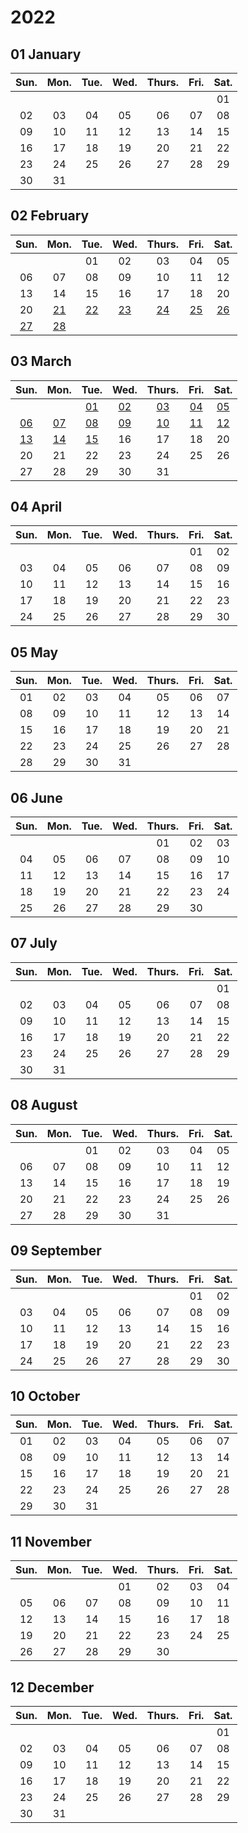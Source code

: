 # 2022
## 01 January

| Sun. | Mon. | Tue. | Wed. | Thurs. | Fri. | Sat. |
| :--: | :--: | :--: | :--: | :----: | :--: | :--: |
|      |      |      |      |        |      |  01  |
|  02  |  03  |  04  |  05  |   06   |  07  |  08  |
|  09  |  10  |  11  |  12  |   13   |  14  |  15  |
|  16  |  17  |  18  |  19  |   20   |  21  |  22  |
|  23  |  24  |  25  |  26  |   27   |  28  |  29  |
|  30  |  31  |      |      |        |      |      |

## 02 February

|     Sun.     |     Mon.     |     Tue.     |     Wed.     |    Thurs.    |     Fri.     |     Sat.     |
|     :--:     |     :--:     |     :--:     |     :--:     |    :----:    |     :--:     |     :--:     |
|              |              |      01      |      02      |      03      |      04      |      05      |
|      06      |      07      |      08      |      09      |      10      |      11      |      12      |
|      13      |      14      |      15      |      16      |      17      |      18      |      20      |
|      20      |[21](02/12.md)|[22](02/22.md)|[23](02/23.md)|[24](02/24.md)|[25](02/25.md)|[26](02/26.md)|
|[27](02/27.md)|[28](02/28.md)|              |              |              |              |              |

## 03 March

|     Sun.     |     Mon.     |     Tue.     |     Wed.     |    Thurs.    |     Fri.     |     Sat.     |
|     :--:     |     :--:     |     :--:     |     :--:     |    :----:    |     :--:     |     :--:     |
|              |              |[01](03/01.md)|[02](03/02.md)|[03](03/03.md)|[04](03/04.md)|[05](03/05.md)|
|[06](03/06.md)|[07](03/07.md)|[08](03/08.md)|[09](03/09.md)|[10](03/10.md)|[11](03/11.md)|[12](03/12.md)|
|[13](03/13.md)|[14](03/14.md)|[15](03/15.md)|      16      |      17      |      18      |      20      |
|      20      | 21           | 22           | 23           | 24           | 25           | 26           |
| 27           |  28          |      29      |      30      |      31      |              |              |

## 04 April

|     Sun.     |     Mon.     |     Tue.     |     Wed.     |    Thurs.    |     Fri.     |     Sat.     |
|     :--:     |     :--:     |     :--:     |     :--:     |    :----:    |     :--:     |     :--:     |
|              |              |              |              |              |      01      |      02      |
|      03      |      04      |      05      |      06      |      07      |      08      |      09      |
|      10      |      11      |      12      |      13      |      14      |      15      |      16      |
|      17      |      18      |      19      |      20      |      21      |      22      |      23      |
|      24      |      25      |      26      |      27      |      28      |      29      |      30      |

## 05 May

|     Sun.     |     Mon.     |     Tue.     |     Wed.     |    Thurs.    |     Fri.     |     Sat.     |
|     :--:     |     :--:     |     :--:     |     :--:     |    :----:    |     :--:     |     :--:     |
|      01      |      02      |      03      |      04      |      05      |      06      |      07      |
|      08      |      09      |      10      |      11      |      12      |      13      |      14      |
|      15      |      16      |      17      |      18      |      19      |      20      |      21      |
|      22      |      23      |      24      |      25      |      26      |      27      |      28      |
|      28      |      29      |      30      |      31      |              |              |              |

## 06 June

|     Sun.     |     Mon.     |     Tue.     |     Wed.     |    Thurs.    |     Fri.     |     Sat.     |
|     :--:     |     :--:     |     :--:     |     :--:     |    :----:    |     :--:     |     :--:     |
|              |              |              |              |      01      |      02      |      03      |
|      04      |      05      |      06      |      07      |      08      |      09      |      10      |
|      11      |      12      |      13      |      14      |      15      |      16      |      17      |
|      18      |      19      |      20      |      21      |      22      |      23      |      24      |
|      25      |      26      |      27      |      28      |      29      |      30      |              |

## 07 July

|     Sun.     |     Mon.     |     Tue.     |     Wed.     |    Thurs.    |     Fri.     |     Sat.     |
|     :--:     |     :--:     |     :--:     |     :--:     |    :----:    |     :--:     |     :--:     |
|              |              |              |              |              |              |      01      |
|      02      |      03      |      04      |      05      |      06      |      07      |      08      |
|      09      |      10      |      11      |      12      |      13      |      14      |      15      |
|      16      |      17      |      18      |      19      |      20      |      21      |      22      |
|      23      |      24      |      25      |      26      |      27      |      28      |      29      |
|      30      |      31      |              |              |              |              |              |

## 08 August

|     Sun.     |     Mon.     |     Tue.     |     Wed.     |    Thurs.    |     Fri.     |     Sat.     |
|     :--:     |     :--:     |     :--:     |     :--:     |    :----:    |     :--:     |     :--:     |
|              |              |      01      |      02      |      03      |      04      |      05      |
|      06      |      07      |      08      |      09      |      10      |      11      |      12      |
|      13      |      14      |      15      |      16      |      17      |      18      |      19      |
|      20      |      21      |      22      |      23      |      24      |      25      |      26      |
|      27      |      28      |      29      |      30      |      31      |              |              |

## 09 September

|     Sun.     |     Mon.     |     Tue.     |     Wed.     |    Thurs.    |     Fri.     |     Sat.     |
|     :--:     |     :--:     |     :--:     |     :--:     |    :----:    |     :--:     |     :--:     |
|              |              |              |              |              |      01      |      02      |
|      03      |      04      |      05      |      06      |      07      |      08      |      09      |
|      10      |      11      |      12      |      13      |      14      |      15      |      16      |
|      17      |      18      |      19      |      20      |      21      |      22      |      23      |
|      24      |      25      |      26      |      27      |      28      |      29      |      30      |

## 10 October

|     Sun.     |     Mon.     |     Tue.     |     Wed.     |    Thurs.    |     Fri.     |     Sat.     |
|     :--:     |     :--:     |     :--:     |     :--:     |    :----:    |     :--:     |     :--:     |
|      01      |      02      |      03      |      04      |      05      |      06      |      07      |
|      08      |      09      |      10      |      11      |      12      |      13      |      14      |
|      15      |      16      |      17      |      18      |      19      |      20      |      21      |
|      22      |      23      |      24      |      25      |      26      |      27      |      28      |
|      29      |      30      |      31      |              |              |              |              |

## 11 November

|     Sun.     |     Mon.     |     Tue.     |     Wed.     |    Thurs.    |     Fri.     |     Sat.     |
|     :--:     |     :--:     |     :--:     |     :--:     |    :----:    |     :--:     |     :--:     |
|              |              |              |      01      |      02      |      03      |      04      |
|      05      |      06      |      07      |      08      |      09      |      10      |      11      |
|      12      |      13      |      14      |      15      |      16      |      17      |      18      |
|      19      |      20      |      21      |      22      |      23      |      24      |      25      |
|      26      |      27      |      28      |      29      |      30      |              |              |

## 12 December

|     Sun.     |     Mon.     |     Tue.     |     Wed.     |    Thurs.    |     Fri.     |     Sat.     |
|     :--:     |     :--:     |     :--:     |     :--:     |    :----:    |     :--:     |     :--:     |
|              |              |              |              |              |              |      01      |
|      02      |      03      |      04      |      05      |      06      |      07      |      08      |
|      09      |      10      |      11      |      12      |      13      |      14      |      15      |
|      16      |      17      |      18      |      19      |      20      |      21      |      22      |
|      23      |      24      |      25      |      26      |      27      |      28      |      29      |
|      30      |      31      |              |              |              |              |              |

